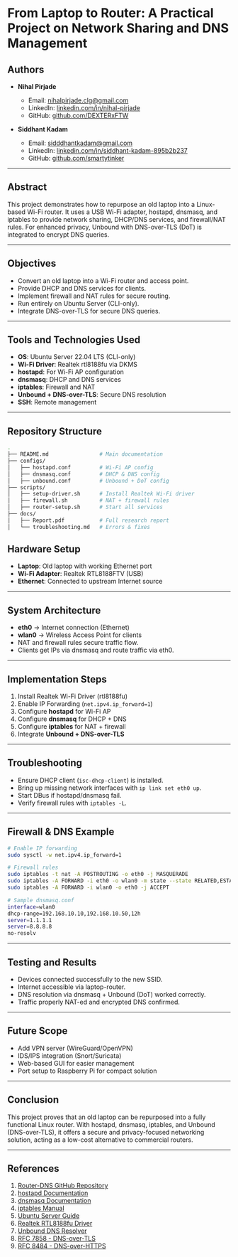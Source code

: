 # From Laptop to Router: A Practical Project on Network Sharing and DNS Management

## Authors
- **Nihal Pirjade**
  - Email: nihalpirjade.clg@gmail.com
  - LinkedIn: [linkedin.com/in/nihal-pirjade](https://www.linkedin.com/in/nihal-pirjade)
  - GitHub: [github.com/DEXTERxFTW](https://github.com/DEXTERxFTW)

- **Siddhant Kadam**
  - Email: sidddhantkadam@gmail.com
  - LinkedIn: [linkedin.com/in/siddhant-kadam-895b2b237](https://www.linkedin.com/in/siddhant-kadam-895b2b237)
  - GitHub: [github.com/smartytinker](https://github.com/smartytinker)

---

##  Abstract
This project demonstrates how to repurpose an old laptop into a Linux-based Wi-Fi router. 
It uses a USB Wi-Fi adapter, hostapd, dnsmasq, and iptables to provide network sharing, 
DHCP/DNS services, and firewall/NAT rules. For enhanced privacy, Unbound with DNS-over-TLS (DoT) 
is integrated to encrypt DNS queries. 

---

##  Objectives
- Convert an old laptop into a Wi-Fi router and access point.
- Provide DHCP and DNS services for clients.
- Implement firewall and NAT rules for secure routing.
- Run entirely on Ubuntu Server (CLI-only).
- Integrate DNS-over-TLS for secure DNS queries.

---

##  Tools and Technologies Used
- **OS**: Ubuntu Server 22.04 LTS (CLI-only)
- **Wi-Fi Driver**: Realtek rtl8188fu via DKMS
- **hostapd**: For Wi-Fi AP configuration
- **dnsmasq**: DHCP and DNS services
- **iptables**: Firewall and NAT
- **Unbound + DNS-over-TLS**: Secure DNS resolution
- **SSH**: Remote management

---
##  Repository Structure
```bash
.
├── README.md                # Main documentation
├── configs/
│   ├── hostapd.conf         # Wi-Fi AP config
│   ├── dnsmasq.conf         # DHCP & DNS config
│   ├── unbound.conf         # Unbound + DoT config
├── scripts/
│   ├── setup-driver.sh      # Install Realtek Wi-Fi driver
│   ├── firewall.sh          # NAT + firewall rules
│   ├── router-setup.sh      # Start all services
├── docs/
│   ├── Report.pdf           # Full research report
│   └── troubleshooting.md   # Errors & fixes
```

##  Hardware Setup
- **Laptop**: Old laptop with working Ethernet port
- **Wi-Fi Adapter**: Realtek RTL8188FTV (USB)
- **Ethernet**: Connected to upstream Internet source

---

##  System Architecture
- **eth0** → Internet connection (Ethernet)
- **wlan0** → Wireless Access Point for clients
- NAT and firewall rules secure traffic flow.
- Clients get IPs via dnsmasq and route traffic via eth0.

---

##  Implementation Steps
1. Install Realtek Wi-Fi Driver (rtl8188fu)
2. Enable IP Forwarding (`net.ipv4.ip_forward=1`)
3. Configure **hostapd** for Wi-Fi AP
4. Configure **dnsmasq** for DHCP + DNS
5. Configure **iptables** for NAT + firewall
6. Integrate **Unbound + DNS-over-TLS**

---

##  Troubleshooting
- Ensure DHCP client (`isc-dhcp-client`) is installed.
- Bring up missing network interfaces with `ip link set eth0 up`.
- Start DBus if hostapd/dnsmasq fail.
- Verify firewall rules with `iptables -L`.

---

##  Firewall & DNS Example
```bash
# Enable IP forwarding
sudo sysctl -w net.ipv4.ip_forward=1

# Firewall rules
sudo iptables -t nat -A POSTROUTING -o eth0 -j MASQUERADE
sudo iptables -A FORWARD -i eth0 -o wlan0 -m state --state RELATED,ESTABLISHED -j ACCEPT
sudo iptables -A FORWARD -i wlan0 -o eth0 -j ACCEPT

# Sample dnsmasq.conf
interface=wlan0
dhcp-range=192.168.10.10,192.168.10.50,12h
server=1.1.1.1
server=8.8.8.8
no-resolv
```

---

##  Testing and Results
- Devices connected successfully to the new SSID.
- Internet accessible via laptop-router.
- DNS resolution via dnsmasq + Unbound (DoT) worked correctly.
- Traffic properly NAT-ed and encrypted DNS confirmed.

---

##  Future Scope
- Add VPN server (WireGuard/OpenVPN)
- IDS/IPS integration (Snort/Suricata)
- Web-based GUI for easier management
- Port setup to Raspberry Pi for compact solution

---

##  Conclusion
This project proves that an old laptop can be repurposed into a fully functional Linux router. 
With hostapd, dnsmasq, iptables, and Unbound (DNS-over-TLS), it offers a secure and privacy-focused 
networking solution, acting as a low-cost alternative to commercial routers.

---

##  References
1. [Router-DNS GitHub Repository](https://github.com/cyberpaglu/linux-router-dns-firewall)
2. [hostapd Documentation](https://w1.fi/hostapd/)
3. [dnsmasq Documentation](http://www.thekelleys.org.uk/dnsmasq/doc.html)
4. [iptables Manual](https://ipset.netfilter.org/iptables.man.html)
5. [Ubuntu Server Guide](https://ubuntu.com/server/docs)
6. [Realtek RTL8188fu Driver](https://github.com/kelebek333/rtl8188fu)
7. [Unbound DNS Resolver](https://nlnetlabs.nl/documentation/unbound/)
8. [RFC 7858 - DNS-over-TLS](https://datatracker.ietf.org/doc/html/rfc7858)
9. [RFC 8484 - DNS-over-HTTPS](https://datatracker.ietf.org/doc/html/rfc8484)
